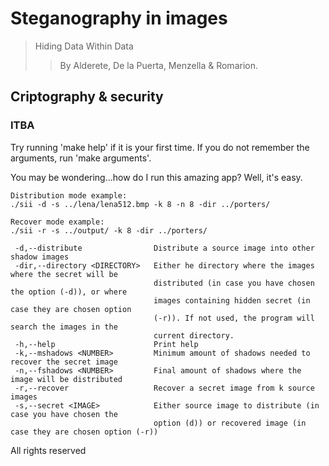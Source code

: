 # Steganography in images #
> Hiding Data Within Data
>>  By Alderete, De la Puerta, Menzella & Romarion.
## Criptography & security ##
### ITBA ###

Try running 'make help' if it is your first time.
If you do not remember the arguments, run 'make arguments'.

You may be wondering...how do I run this amazing app?
Well, it's easy.

```
Distribution mode example:
./sii -d -s ../lena/lena512.bmp -k 8 -n 8 -dir ../porters/

Recover mode example:
./sii -r -s ../output/ -k 8 -dir ../porters/
 
 -d,--distribute                Distribute a source image into other shadow images
 -dir,--directory <DIRECTORY>   Either he directory where the images where the secret will be
                                distributed (in case you have chosen the option (-d)), or where
                                images containing hidden secret (in case they are chosen option
                                (-r)). If not used, the program will search the images in the
                                current directory.
 -h,--help                      Print help
 -k,--mshadows <NUMBER>         Minimum amount of shadows needed to recover the secret image
 -n,--fshadows <NUMBER>         Final amount of shadows where the image will be distributed
 -r,--recover                   Recover a secret image from k source images
 -s,--secret <IMAGE>            Either source image to distribute (in case you have chosen the
                                option (d)) or recovered image (in case they are chosen option (-r))
```

All rights reserved
